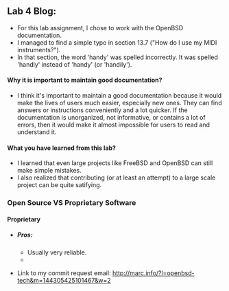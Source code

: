 ## Lab 4 Blog:

* For this lab assignment, I chose to work with the OpenBSD documentation.
 * I managed to find a simple typo in section 13.7 ("How do I use my MIDI instruments?").
 * In that section, the word 'handy' was spelled incorrectly. It was spelled 'handly' instead of 'handy' (or 'handily').


#### Why it is important to maintain good documentation?
 * I think it's important to maintain a good documentation because it would make the lives of users much easier, especially new ones.  They can find answers or instructions conveniently and a lot quicker.  If the documentation is unorganized, not informative, or contains a lot of errors, then it would make it almost impossible for users to read and understand it.

#### What you have learned from this lab?
 * I learned that even large projects like FreeBSD and OpenBSD can still make simple mistakes.
 * I also realized that contributing (or at least an attempt) to a large scale project can be quite satifying.





### Open Source VS Proprietary Software
#### Proprietary
* ##### Pros:
  * Usually very reliable.
  * 


* Link to my commit request email: http://marc.info/?l=openbsd-tech&m=144305425101467&w=2
